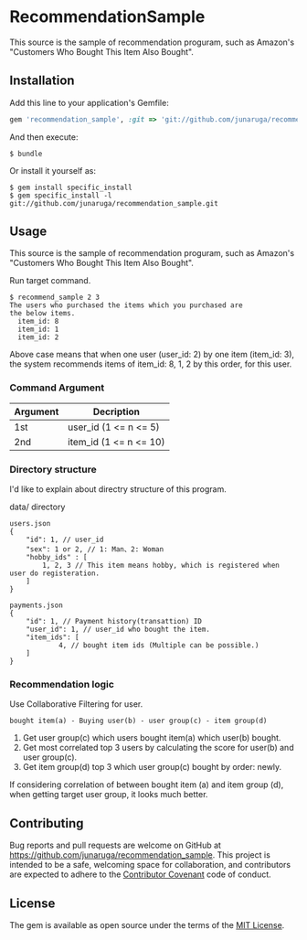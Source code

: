 # RecommendationSample

This source is the sample of recommendation proguram, such as Amazon's "Customers Who Bought This Item Also Bought".

## Installation

Add this line to your application's Gemfile:

```ruby
gem 'recommendation_sample', :git => 'git://github.com/junaruga/recommendation_sample.git'
```

And then execute:

    $ bundle

Or install it yourself as:

    $ gem install specific_install
    $ gem specific_install -l git://github.com/junaruga/recommendation_sample.git

## Usage

This source is the sample of recommendation proguram, such as Amazon's "Customers Who Bought This Item Also Bought".

Run target command.

    $ recommend_sample 2 3
    The users who purchased the items which you purchased are
    the below items.
      item_id: 8
      item_id: 1
      item_id: 2

Above case means that when one user (user_id: 2) by one item (item_id: 3), the system recommends items of item_id: 8, 1, 2 by this order, for this user.

### Command Argument

| Argument | Decription |
|--------------| -----------------------|
| 1st | user_id (1 <= n <= 5)  |
| 2nd | item_id (1 <= n <= 10) |

### Directory structure

I\'d like to explain about directry structure of this program.

data/ directory

    users.json
    {
        "id": 1, // user_id
        "sex": 1 or 2, // 1: Man、2: Woman
        "hobby_ids" : [
            1, 2, 3 // This item means hobby, which is registered when user do registeration.
        ]
    }

    payments.json
    {
        "id": 1, // Payment history(transattion) ID
        "user_id": 1, // user_id who bought the item.
        "item_ids": [
                4, // bought item ids (Multiple can be possible.)
        ]
    }

### Recommendation logic

Use Collaborative Filtering for user.

    bought item(a) - Buying user(b) - user group(c) - item group(d)

1. Get user group(c) which users bought item(a) which user(b) bought.
2. Get most correlated top 3 users by calculating the score for user(b) and user group(c).
3. Get item group(d) top 3 which user group(c) bought by order: newly.

If considering correlation of between bought item (a) and item group (d), when getting target user group, it looks much better.


## Contributing

Bug reports and pull requests are welcome on GitHub at https://github.com/junaruga/recommendation_sample. This project is intended to be a safe, welcoming space for collaboration, and contributors are expected to adhere to the [Contributor Covenant](http://contributor-covenant.org) code of conduct.


## License

The gem is available as open source under the terms of the [MIT License](http://opensource.org/licenses/MIT).


